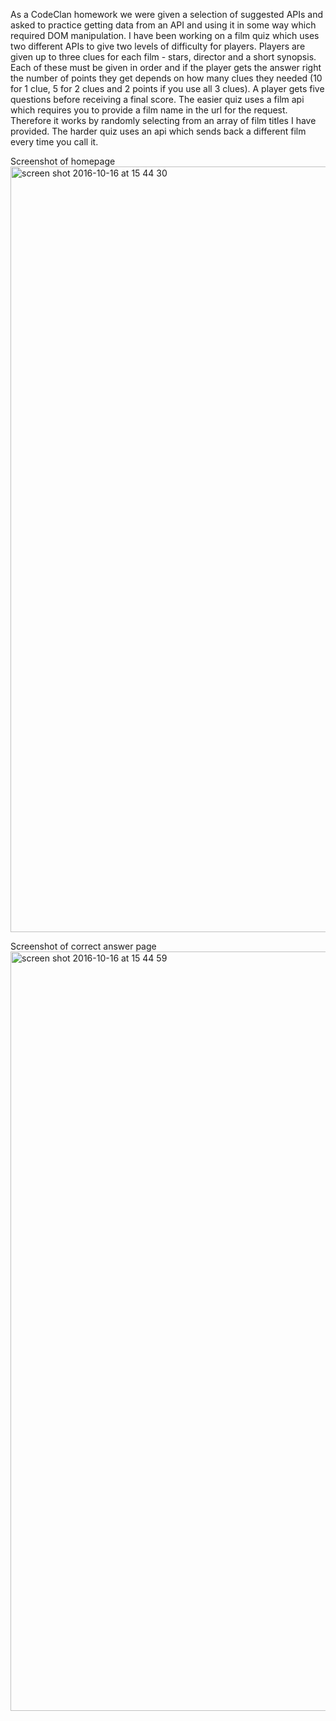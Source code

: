 As a CodeClan homework we were given a selection of suggested APIs and asked to practice getting data from an API and using it in some way which required DOM manipulation.
I have been working on a film quiz which uses two different APIs to give two levels of difficulty for players.
Players are given up to three clues for each film - stars, director and a short synopsis. Each of these must be given in order and if the player gets the answer right the number of points they get depends on how many clues they needed (10 for 1 clue, 5 for 2 clues and 2 points if you use all 3 clues). A player gets five questions before receiving a final score.
The easier quiz uses a film api which requires you to provide a film name in the url for the request. Therefore it works by randomly selecting from an array of film titles I have provided. The harder quiz uses an api which sends back a different film every time you call it.

Screenshot of homepage
<img width="1225" alt="screen shot 2016-10-16 at 15 44 30" src="https://cloud.githubusercontent.com/assets/17859815/19418252/3c8f0578-93b8-11e6-8e3c-70edecdf9399.png">

Screenshot of correct answer page
<img width="1215" alt="screen shot 2016-10-16 at 15 44 59" src="https://cloud.githubusercontent.com/assets/17859815/19418268/7652927a-93b8-11e6-8ecf-2ace5e63e97a.png">
